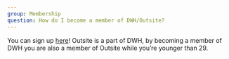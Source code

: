 ```yaml
---
group: Membership
question: How do I become a member of DWH/Outsite?
---
```


You can sign up [here](https://my.dwhdelft.nl/signup)! Outsite is a part of DWH, by becoming a member of DWH you are also a member of Outsite while you’re younger than 29.
